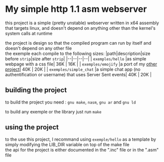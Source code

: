 # My simple http 1.1 asm webserver

this project is a simple (pretty unstable) webserver written in x64 assembly that targets linux, and doesn't depend on anything other than the kernel's system calls at runtime

the project is design so that the compiled program can run by itself and doesn't depend on any other file<br>
the exemple each compile to the following sizes:
|path|description|size before ```strip```|size after ```strip```|
|--|--|--|--|
| ```exemples/hello``` |as simple webpage with a css file| 36K | 16K |
| ```exemples/emojify``` |a port of my [other project](https://github.com/Joachim-barre/emojify)| 40K | 20K |
| ```exemples/simple_chat``` |a simple chat app (no authentification or username) that uses Server Sent events| 40K | 20K |


## building the project

to build the project you need : ```gnu make```, ```nasm```, ```gnu ar``` and ```gnu ld```

to build any exemple or the library just run ```make```

## using the project

to the use this project, I recommand using ```exemple/hello``` as a template by simply modifying the LIB_DIR variable on top of the make file<br>
the api for the project is either documented in the ".inc" file or in the ".asm" file

